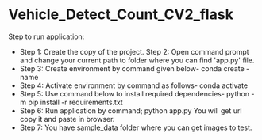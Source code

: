 # Vehicle_Detect_Count_CV2_flask

Step to run application:

- Step 1:	Create the copy of the project.
Step 2: Open command prompt and change your current path
to folder where you can find 'app.py' file.
- Step 3: Create environment by command given below-
conda create -name <environment name>
- Step 4: Activate environment by command as follows-
conda activate <environment name>
- Step 5: Use command below to install required dependencies-
python -m pip install -r requirements.txt
- Step 6: Run application by command;
python app.py
You will get url copy it and paste in browser.
- Step 7: You have sample_data folder where you can get images to test.
